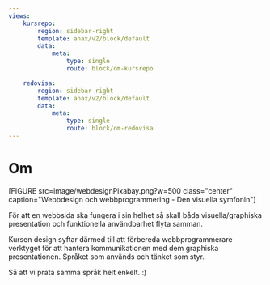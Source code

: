 ```yaml
---
views:
    kursrepo:
        region: sidebar-right
        template: anax/v2/block/default
        data:
            meta:
                type: single
                route: block/om-kursrepo

    redovisa:
        region: sidebar-right
        template: anax/v2/block/default
        data:
            meta:
                type: single
                route: block/om-redovisa
---
```

Om
=========================

[FIGURE src=image/webdesignPixabay.png?w=500 class="center" caption="Webbdesign och webbprogrammering - Den visuella symfonin"]

För att en webbsida ska fungera i sin helhet så skall båda visuella/graphiska presentation och funktionella användbarhet flyta samman.

Kursen design syftar därmed till att förbereda webbprogrammerare verktyget för att hantera kommunikationen med dem graphiska presentationen. Språket som används och tänket som styr.

Så att vi prata samma språk helt enkelt. :)

